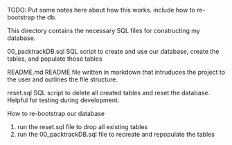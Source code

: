 TODO: Put some notes here about how this works. include how to re-bootstrap the db.

This directory contains the necessary SQL files for constructing my database.

00_packtrackDB.sql
SQL script to create and use our database, create the tables, and populate those tables

README.md
README file written in markdown that intruduces the project to the user and outlines the file structure.

reset.sql
SQL script to delete all created tables and reset the database. Helpful for testing during development.

How to re-bootstrap our database
1. run the reset.sql file to drop all existing tables
2. run the 00_packtrackDB.sql file to recreate and repopulate the tables
